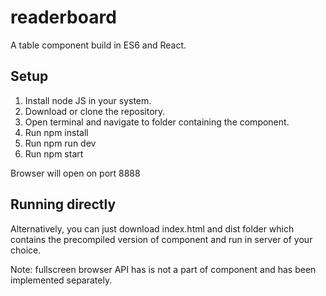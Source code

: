 # readerboard
A table component build in ES6 and React.

## Setup

1. Install node JS in your system.
2. Download or clone the repository.
4. Open terminal and navigate to folder containing the component.
3. Run npm install
4. Run npm run dev
5. Run npm start

Browser will open on port 8888


## Running directly

Alternatively, you can just download index.html and dist folder which contains the precompiled version of component 
and run in server of your choice.

Note: fullscreen browser API has is not a part of component and has been implemented separately. 
